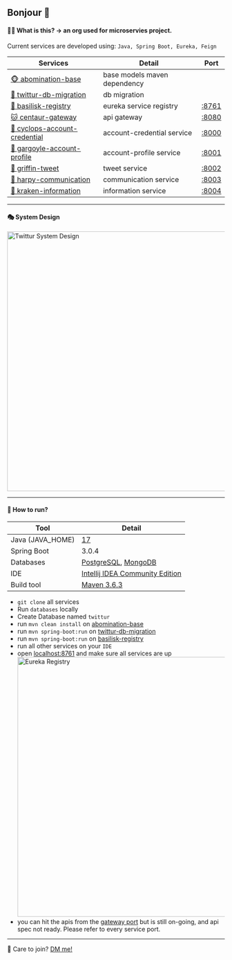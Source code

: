 ## Bonjour 👋

#### 🙋‍♀️ What is this? &rarr; an org used for microservies project.

Current services are developed using: `Java, Spring Boot, Eureka, Feign`

| Services | Detail | Port |
|----------|--------|------|
| [🐵 abomination-base](https://github.com/VL037-twittur/abomination-base) | base models maven dependency | |
| [🐶 twittur-db-migration](https://github.com/VL037-twittur/twittur-db-migration) | db migration | |
| [🐺 basilisk-registry](https://github.com/VL037-twittur/basilisk-registry) | eureka service registry | [:8761](http://localhost:8761) |
| [🐱 centaur-gateway](https://github.com/VL037-twittur/centaur-gateway) | api gateway | [:8080](http://localhost:8080) |
| [🦁 cyclops-account-credential](https://github.com/VL037-twittur/cyclops-account-credential) | account-credential service | [:8000](http://localhost:8000) |
| [🐯 gargoyle-account-profile](https://github.com/VL037-twittur/gargoyle-account-profile) | account-profile service | [:8001](http://localhost:8001) |
| [🦒 griffin-tweet](https://github.com/VL037-twittur/griffin-tweet) | tweet service | [:8002](http://localhost:8002) |
| [🦊 harpy-communication](https://github.com/VL037-twittur/harpy-communication) | communication service | [:8003](http://localhost:8003) |
| [🦝 kraken-information](https://github.com/VL037-twittur/kraken-information) | information service | [:8004](http://localhost:8004)

---

#### 🎭 System Design

<img src="https://github.com/VL037-twittur/.github/assets/68309124/9ab9ab40-5e36-45c1-84ec-f1d41364e639" alt="Twittur System Design" width="600">

---

#### 👵 How to run?

| Tool              | Detail |
|-------------------|--------|
| Java  (JAVA_HOME) | [17](https://www.oracle.com/java/technologies/javase/jdk17-archive-downloads.html) |
| Spring Boot       | 3.0.4 |
| Databases         | [PostgreSQL](https://www.postgresql.org/download), [MongoDB](https://www.mongodb.com/try/download/community) |
| IDE               | [Intellij IDEA Community Edition](https://www.jetbrains.com/idea/download) |
| Build tool        | [Maven 3.6.3](https://archive.apache.org/dist/maven/maven-3/3.6.3) |

- `git clone` all services
- Run `databases` locally
- Create Database named `twittur`
- run `mvn clean install` on [abomination-base](https://github.com/VL037-twittur/abomination-base)
- run `mvn spring-boot:run` on [twittur-db-migration](https://github.com/VL037-twittur/twittur-db-migration)
- run `mvn spring-boot:run` on [basilisk-registry](https://github.com/VL037-twittur/basilisk-registry)
- run all other services on your `IDE`
- open [localhost:8761](http://localhost:8761) and make sure all services are up <img alt="Eureka Registry" src="https://github.com/VL037-twittur/.github/assets/68309124/8db0840f-083f-4a85-9f3d-d5b5b0e2d5a2" width="600">
- you can hit the apis from the [gateway port](http://localhost:8080) but is still on-going, and api spec not ready. Please refer to every service port.

---

🍿 Care to join? [DM me!](https://www.linkedin.com/in/vinc)


